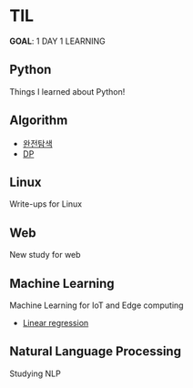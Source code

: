 # TIL

**GOAL**: 1 DAY 1 LEARNING

## Python
Things I learned about Python!

## Algorithm
* [완전탐색](https://github.com/Haonly/TIL/tree/master/Algorithm/Bruete%20Force)
* [DP](https://github.com/Haonly/TIL/tree/master/Algorithm/DP)

## Linux
Write-ups for Linux

## Web
New study for web

## Machine Learning
Machine Learning for IoT and Edge computing 
* [Linear regression](https://github.com/hayeon0824/TIL/blob/master/DL/Linear%20regression.md)

## Natural Language Processing
Studying NLP 
